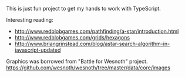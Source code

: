 
This is just fun project to get my hands to work with TypeScript.

Interesting reading:
- http://www.redblobgames.com/pathfinding/a-star/introduction.html
- http://www.redblobgames.com/grids/hexagons
- http://www.briangrinstead.com/blog/astar-search-algorithm-in-javascript-updated

Graphics was borrowed from "Battle for Wesnoth" project.
https://github.com/wesnoth/wesnoth/tree/master/data/core/images

